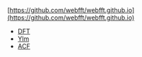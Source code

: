 [https://github.com/webfft/webfft.github.io](https://github.com/webfft/webfft.github.io)

- [DFT](/dft)
- [Ylm](/ylm)
- [ACF](/acf)
